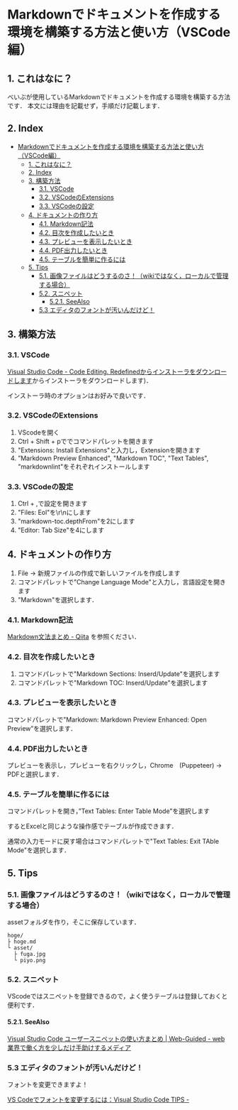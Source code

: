 # Markdownでドキュメントを作成する環境を構築する方法と使い方（VSCode編）

## 1. これはなに？

べいぶが使用しているMarkdownでドキュメントを作成する環境を構築する方法です．
本文には理由を記載せず，手順だけ記載します．

## 2. Index

- [Markdownでドキュメントを作成する環境を構築する方法と使い方（VSCode編）](#markdown%E3%81%A7%E3%83%89%E3%82%AD%E3%83%A5%E3%83%A1%E3%83%B3%E3%83%88%E3%82%92%E4%BD%9C%E6%88%90%E3%81%99%E3%82%8B%E7%92%B0%E5%A2%83%E3%82%92%E6%A7%8B%E7%AF%89%E3%81%99%E3%82%8B%E6%96%B9%E6%B3%95%E3%81%A8%E4%BD%BF%E3%81%84%E6%96%B9vscode%E7%B7%A8)
  - [1. これはなに？](#1-%E3%81%93%E3%82%8C%E3%81%AF%E3%81%AA%E3%81%AB)
  - [2. Index](#2-index)
  - [3. 構築方法](#3-%E6%A7%8B%E7%AF%89%E6%96%B9%E6%B3%95)
    - [3.1. VSCode](#31-vscode)
    - [3.2. VSCodeのExtensions](#32-vscode%E3%81%AEextensions)
    - [3.3. VSCodeの設定](#33-vscode%E3%81%AE%E8%A8%AD%E5%AE%9A)
  - [4. ドキュメントの作り方](#4-%E3%83%89%E3%82%AD%E3%83%A5%E3%83%A1%E3%83%B3%E3%83%88%E3%81%AE%E4%BD%9C%E3%82%8A%E6%96%B9)
    - [4.1. Markdown記法](#41-markdown%E8%A8%98%E6%B3%95)
    - [4.2. 目次を作成したいとき](#42-%E7%9B%AE%E6%AC%A1%E3%82%92%E4%BD%9C%E6%88%90%E3%81%97%E3%81%9F%E3%81%84%E3%81%A8%E3%81%8D)
    - [4.3. プレビューを表示したいとき](#43-%E3%83%97%E3%83%AC%E3%83%93%E3%83%A5%E3%83%BC%E3%82%92%E8%A1%A8%E7%A4%BA%E3%81%97%E3%81%9F%E3%81%84%E3%81%A8%E3%81%8D)
    - [4.4. PDF出力したいとき](#44-pdf%E5%87%BA%E5%8A%9B%E3%81%97%E3%81%9F%E3%81%84%E3%81%A8%E3%81%8D)
    - [4.5. テーブルを簡単に作るには](#45-%E3%83%86%E3%83%BC%E3%83%96%E3%83%AB%E3%82%92%E7%B0%A1%E5%8D%98%E3%81%AB%E4%BD%9C%E3%82%8B%E3%81%AB%E3%81%AF)
  - [5. Tips](#5-tips)
    - [5.1. 画像ファイルはどうするのさ！（wikiではなく，ローカルで管理する場合）](#51-%E7%94%BB%E5%83%8F%E3%83%95%E3%82%A1%E3%82%A4%E3%83%AB%E3%81%AF%E3%81%A9%E3%81%86%E3%81%99%E3%82%8B%E3%81%AE%E3%81%95wiki%E3%81%A7%E3%81%AF%E3%81%AA%E3%81%8F%E3%83%AD%E3%83%BC%E3%82%AB%E3%83%AB%E3%81%A7%E7%AE%A1%E7%90%86%E3%81%99%E3%82%8B%E5%A0%B4%E5%90%88)
    - [5.2. スニペット](#52-%E3%82%B9%E3%83%8B%E3%83%9A%E3%83%83%E3%83%88)
      - [5.2.1. SeeAlso](#521-seealso)
    - [5.3 エディタのフォントが汚いんだけど！](#53-%E3%82%A8%E3%83%87%E3%82%A3%E3%82%BF%E3%81%AE%E3%83%95%E3%82%A9%E3%83%B3%E3%83%88%E3%81%8C%E6%B1%9A%E3%81%84%E3%82%93%E3%81%A0%E3%81%91%E3%81%A9)

## 3. 構築方法

### 3.1. VSCode

[Visual Studio Code \- Code Editing\. Redefined](https://code.visualstudio.com/)[からインストーラをダウンロードします](https://code.visualstudio.com/)からインストーラをダウンロードします)．

インストーラ時のオプションはお好みで良いです．

### 3.2. VSCodeのExtensions

1. VScodeを開く
2. Ctrl + Shift + pででコマンドパレットを開きます
3. "Extensions: Install Extensions"と入力し，Extensionを開きます
4. ”Markdown Preview Enhanced", "Markdown TOC", "Text Tables", "markdownlint"をそれぞれインストールします

### 3.3. VSCodeの設定

1. Ctrl + ,で設定を開きます
2. "Files: Eol"を\r\nにします
3. "markdown-toc.depthFrom"を2にします
4. "Editor: Tab Size"を4にします

## 4. ドキュメントの作り方

1. File -> 新規ファイルの作成で新しいファイルを作成します
2. コマンドパレットで"Change Language Mode"と入力し，言語設定を開きます
3. "Markdown"を選択します．

### 4.1. Markdown記法

[Markdown文法まとめ \- Qiita](https://qiita.com/higuma/items/3344387e0f2cce7f2cfe) を参照ください．

### 4.2. 目次を作成したいとき

1. コマンドパレットで"Markdown Sections: Inserd/Update"を選択します
2. コマンドパレットで"Markdown TOC: Inserd/Update"を選択します

### 4.3. プレビューを表示したいとき

コマンドパレットで"Markdown: Markdown Preview Enhanced: Open Preview”を選択します．

### 4.4. PDF出力したいとき

プレビューを表示し，プレビューを右クリックし，Chrome　(Puppeteer) -> PDFと選択します．

### 4.5. テーブルを簡単に作るには

コマンドパレットを開き，”Text Tables: Enter Table Mode"を選択します

するとExcelと同じような操作感でテーブルが作成できます．

通常の入力モードに戻す場合はコマンドパレットで"Text Tables: Exit TAble Mode"を選択します．

## 5. Tips

### 5.1. 画像ファイルはどうするのさ！（wikiではなく，ローカルで管理する場合）

assetフォルダを作り，そこに保存しています．

```folder tree
hoge/
├ hoge.md
└ asset/
  ├ fuga.jpg
  └ piyo.png
  ```

### 5.2. スニペット

VScodeではスニペットを登録できるので，よく使うテーブルは登録しておくと便利です．

#### 5.2.1. SeeAlso

[Visual Studio Code ユーザースニペットの使い方まとめ | Web-Guided - web業界で働く方を少しだけ手助けするメディア](https://web-guided.com/620/)

### 5.3 エディタのフォントが汚いんだけど！

フォントを変更できますよ！

[VS Codeでフォントを変更するには：Visual Studio Code TIPS \- ](https://www.atmarkit.co.jp/ait/articles/1812/14/news031.html)